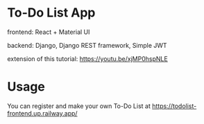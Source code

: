 # To-Do List App

frontend: React + Material UI

backend: Django, Django REST framework, Simple JWT

extension of this tutorial: https://youtu.be/xjMP0hspNLE

# Usage

You can register and make your own To-Do List at https://todolist-frontend.up.railway.app/
